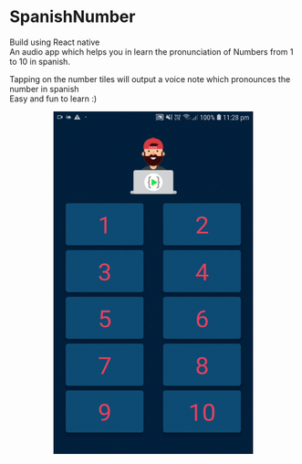 # SpanishNumber

Build using React native</br>
An audio app which helps you in learn the pronunciation of Numbers from 1 to 10 in spanish. 

Tapping on the number tiles will output a voice note which pronounces the number in spanish </br>
Easy and fun to learn :)

<p align="center">
  <img src="app-screenshots/1.gif" width="350" height="600"/>
</p>
